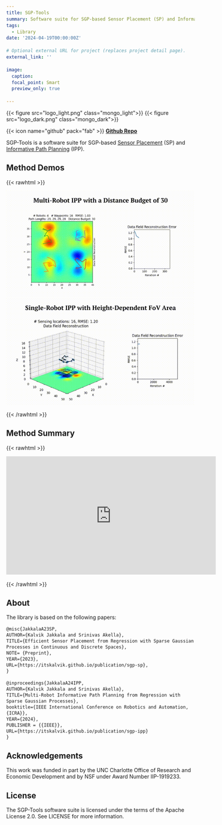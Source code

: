 ```yaml
---
title: SGP-Tools
summary: Software suite for SGP-based Sensor Placement (SP) and Informative Path Planning (IPP)
tags:
  - Library
date: '2024-04-19T00:00:00Z'

# Optional external URL for project (replaces project detail page).
external_link: ''

image:
  caption: 
  focal_point: Smart
  preview_only: true
  
---
```


{{< figure src="logo_light.png" class="mongo_light">}}
{{< figure src="logo_dark.png" class="mongo_dark">}}

{{< icon name="github" pack="fab" >}} [**Github Repo**](https://github.com/itskalvik/sgp-tools)

SGP-Tools is a software suite for SGP-based [Sensor Placement](https://itskalvik.com/publication/sgp-sp) (SP) and [Informative Path Planning](https://itskalvik.com/publication/sgp-ipp) (IPP).

## Method Demos
{{< rawhtml >}}<p align="center"><img src="point_sensing.gif"><img src="non-point_sensing.gif"></p>{{< /rawhtml >}}

## Method Summary
{{< rawhtml >}}<p align="center"><div class="video-con"><iframe width="560" height="315" src="https://www.youtube.com/embed/G-RKFa1vNHM?si=PLmrmkCwXRj7mc4A" title="YouTube video player" frameborder="0" allow="accelerometer; autoplay; clipboard-write; encrypted-media; gyroscope; picture-in-picture; web-share" referrerpolicy="strict-origin-when-cross-origin" allowfullscreen></iframe></div></p>{{< /rawhtml >}}

## About
The library is based on the following papers:

```
@misc{JakkalaA23SP,
AUTHOR={Kalvik Jakkala and Srinivas Akella},
TITLE={Efficient Sensor Placement from Regression with Sparse Gaussian Processes in Continuous and Discrete Spaces},
NOTE= {Preprint},
YEAR={2023},
URL={https://itskalvik.github.io/publication/sgp-sp},
}

@inproceedings{JakkalaA24IPP,
AUTHOR={Kalvik Jakkala and Srinivas Akella},
TITLE={Multi-Robot Informative Path Planning from Regression with Sparse Gaussian Processes},
booktitle={IEEE International Conference on Robotics and Automation, {ICRA}},
YEAR={2024},
PUBLISHER = {{IEEE}},
URL={https://itskalvik.github.io/publication/sgp-ipp}
}
``` 

## Acknowledgements
This work was funded in part by the UNC Charlotte Office of Research and Economic Development and by NSF under Award Number IIP-1919233.

## License
The SGP-Tools software suite is licensed under the terms of the Apache License 2.0.
See LICENSE for more information.